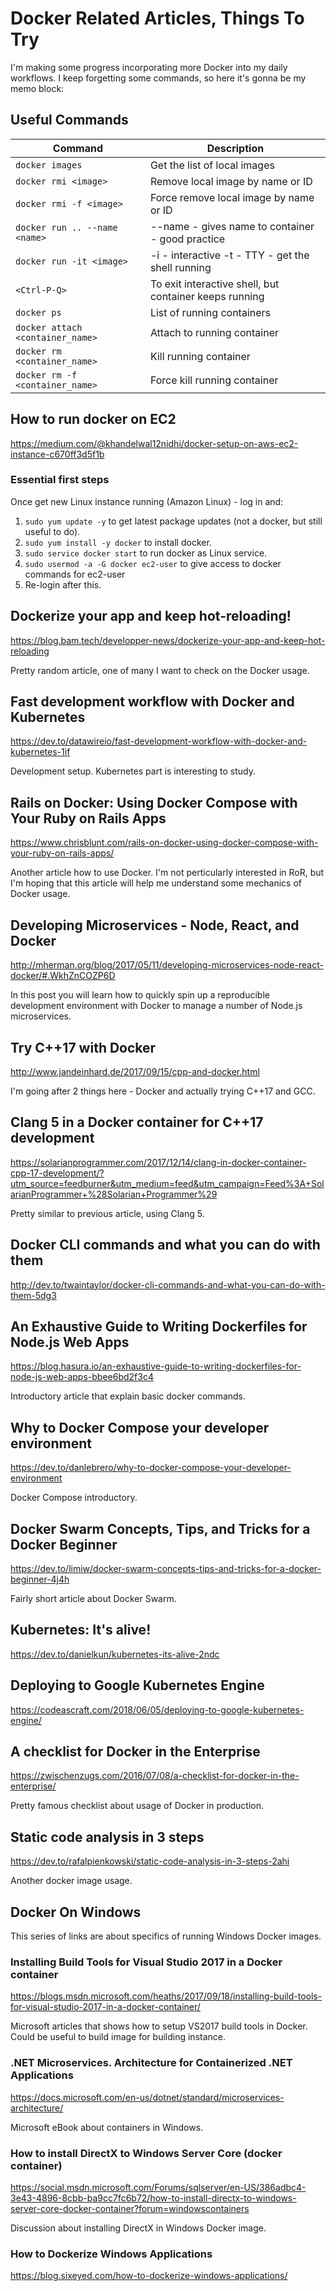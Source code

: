 # Docker Related Articles, Things To Try

I'm making some progress incorporating more Docker into my daily workflows.
I keep forgetting some commands, so here it's gonna be my memo block:

## Useful Commands

| Command                          | Description                                            |
| ---                              | ---                                                    |
| `docker images`                  | Get the list of local images                           |
| `docker rmi <image>`             | Remove local image by name or ID                       |
| `docker rmi -f <image>`          | Force remove local image by name or ID                 |
| `docker run .. --name <name>`    | --name - gives name to container - good practice       |
| `docker run -it <image>`         | -i - interactive -t - TTY - get the shell running      |
| `<Ctrl-P-Q>`                     | To exit interactive shell, but container keeps running |
| `docker ps`                      | List of running containers                             |
| `docker attach <container_name>` | Attach to running container                            |
| `docker rm <container_name>`     | Kill running container                                 |
| `docker rm -f <container_name>`  | Force kill running container                           |

## How to run docker on EC2

https://medium.com/@khandelwal12nidhi/docker-setup-on-aws-ec2-instance-c670ff3d5f1b

### Essential first steps
Once get new Linux instance running (Amazon Linux) - log in and:

1. `sudo yum update -y` to get latest package updates (not a docker, but still useful to do).
2. `sudo yum install -y docker` to install docker.
3. `sudo service docker start` to run docker as Linux service.
4. `sudo usermod -a -G docker ec2-user` to give access to docker commands for ec2-user
5. Re-login after this.

## Dockerize your app and keep hot-reloading!
https://blog.bam.tech/developper-news/dockerize-your-app-and-keep-hot-reloading

Pretty random article, one of many I want to check on the Docker usage.

## Fast development workflow with Docker and Kubernetes
https://dev.to/datawireio/fast-development-workflow-with-docker-and-kubernetes-1if

Development setup. Kubernetes part is interesting to study.

## Rails on Docker: Using Docker Compose with Your Ruby on Rails Apps
https://www.chrisblunt.com/rails-on-docker-using-docker-compose-with-your-ruby-on-rails-apps/

Another article how to use Docker. I'm not perticularly interested in RoR, but
I'm hoping that this article will help me understand some mechanics of Docker usage.

## Developing Microservices - Node, React, and Docker 
http://mherman.org/blog/2017/05/11/developing-microservices-node-react-docker/#.WkhZnCOZP6D

In this post you will learn how to quickly spin up a reproducible development environment with Docker 
to manage a number of Node.js microservices.

## Try C++17 with Docker
http://www.jandeinhard.de/2017/09/15/cpp-and-docker.html

I'm going after 2 things here - Docker and actually trying C++17 and GCC.

## Clang 5 in a Docker container for C++17 development
https://solarianprogrammer.com/2017/12/14/clang-in-docker-container-cpp-17-development/?utm_source=feedburner&utm_medium=feed&utm_campaign=Feed%3A+SolarianProgrammer+%28Solarian+Programmer%29

Pretty similar to previous article, using Clang 5.

## Docker CLI commands and what you can do with them
http://dev.to/twaintaylor/docker-cli-commands-and-what-you-can-do-with-them-5dg3

## An Exhaustive Guide to Writing Dockerfiles for Node.js Web Apps
https://blog.hasura.io/an-exhaustive-guide-to-writing-dockerfiles-for-node-js-web-apps-bbee6bd2f3c4

Introductory article that explain basic docker commands.

## Why to Docker Compose your developer environment
https://dev.to/danlebrero/why-to-docker-compose-your-developer-environment

Docker Compose introductory.

## Docker Swarm Concepts, Tips, and Tricks for a Docker Beginner
https://dev.to/limiw/docker-swarm-concepts-tips-and-tricks-for-a-docker-beginner-4j4h

Fairly short article about Docker Swarm.

## Kubernetes: It's alive!
https://dev.to/danielkun/kubernetes-its-alive-2ndc

## Deploying to Google Kubernetes Engine
https://codeascraft.com/2018/06/05/deploying-to-google-kubernetes-engine/

## A checklist for Docker in the Enterprise
https://zwischenzugs.com/2016/07/08/a-checklist-for-docker-in-the-enterprise/

Pretty famous checklist about usage of Docker in production.

## Static code analysis in 3 steps
https://dev.to/rafalpienkowski/static-code-analysis-in-3-steps-2ahi

Another docker image usage.

## Docker On Windows

This series of links are about specifics of running Windows Docker images.

### Installing Build Tools for Visual Studio 2017 in a Docker container
https://blogs.msdn.microsoft.com/heaths/2017/09/18/installing-build-tools-for-visual-studio-2017-in-a-docker-container/

Microsoft articles that shows how to setup VS2017 build tools in Docker.
Could be useful to build image for building instance.

### .NET Microservices. Architecture for Containerized .NET Applications
https://docs.microsoft.com/en-us/dotnet/standard/microservices-architecture/

Microsoft eBook about containers in Windows.

### How to install DirectX to Windows Server Core (docker container)
https://social.msdn.microsoft.com/Forums/sqlserver/en-US/386adbc4-3e43-4896-8cbb-ba9cc7fc6b72/how-to-install-directx-to-windows-server-core-docker-container?forum=windowscontainers

Discussion about installing DirectX in Windows Docker image.

### How to Dockerize Windows Applications
https://blog.sixeyed.com/how-to-dockerize-windows-applications/










